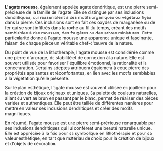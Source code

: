 **L'agate mousse**, également appelée agate dendritique, est une pierre semi-précieuse de la famille de l'agate. Elle se distingue par ses inclusions dendritiques, qui ressemblent à des motifs organiques ou végétaux figés dans la pierre. Ces inclusions sont en fait des oxydes de manganèse ou de fer qui se sont infiltrés dans la roche au fil du temps, créant des motifs semblables à des mousses, des fougères ou des arbres miniatures. Cette particularité donne à l'agate mousse une apparence unique et fascinante, faisant de chaque pièce un véritable chef-d'œuvre de la nature.

Du point de vue de la lithothérapie, l'agate mousse est considérée comme une pierre d'ancrage, de stabilité et de connexion à la nature. Elle est souvent utilisée pour favoriser l'équilibre émotionnel, la rationalité et la concentration. Certains adeptes attribuent également à cette pierre des propriétés apaisantes et réconfortantes, en lien avec les motifs semblables à la végétation qu'elle présente. 

Sur le plan esthétique, l'agate mousse est souvent utilisée en joaillerie pour la création de bijoux originaux et uniques. Sa palette de couleurs naturelles, allant du vert au brun en passant par le blanc, permet de réaliser des pièces variées et authentiques. Elle peut être taillée de différentes manières pour mettre en valeur ses inclusions dendritiques et créer des motifs magnifiques.

En résumé, l'agate mousse est une pierre semi-précieuse remarquable par ses inclusions dendritiques qui lui confèrent une beauté naturelle unique. Elle est appréciée à la fois pour sa symbolique en lithothérapie et pour sa valeur esthétique, en tant que matériau de choix pour la création de bijoux et d'objets de décoration.